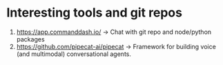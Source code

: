 # Interesting tools and git repos
1. https://app.commanddash.io/ -> Chat with git repo and node/python packages
2. https://github.com/pipecat-ai/pipecat -> Framework for building voice (and multimodal) conversational agents. 
